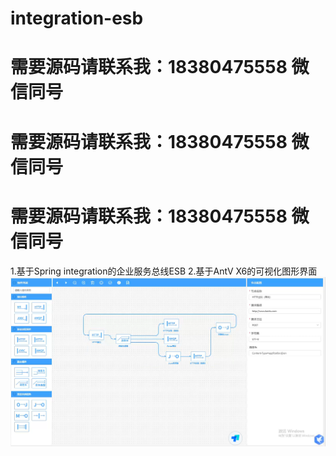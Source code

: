 # integration-esb
# 需要源码请联系我：18380475558 微信同号
# 需要源码请联系我：18380475558 微信同号
# 需要源码请联系我：18380475558 微信同号
1.基于Spring integration的企业服务总线ESB
2.基于AntV X6的可视化图形界面
![image](https://raw.githubusercontent.com/zhkin/integration-esb/main/1.png)
